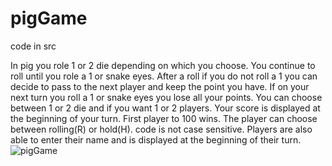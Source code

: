 # pigGame

code in src

In pig you role 1 or 2 die depending on which you choose. You continue to roll until you role a 1 or snake eyes. After a roll if you do not roll a 1 you can decide to 
pass to the next player and keep the point you have. If on your next turn you roll a 1 or snake eyes you lose all your points. You can choose between 1 or 2 die and if 
you want 1 or 2 players. Your score is displayed at the beginning of your turn. First player to 100 wins. The player can choose between rolling(R) or hold(H). code is not 
case sensitive. Players are also able to enter their name and is displayed at the beginning of their turn. 
![pigGame](https://user-images.githubusercontent.com/96155936/180053784-96de0d7e-6832-4759-a1ec-ab167e725a5c.PNG)
